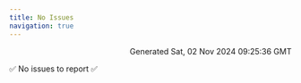 ```yaml
---
title: No Issues
navigation: true
---
```


<p style="text-align:right;color:#cccs">
Generated Sat, 02 Nov 2024 09:25:36 GMT
</p>
<p>✅ No issues to report ✅</p>



